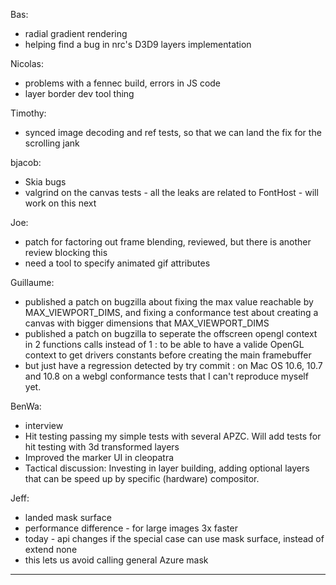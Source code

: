 Bas:
* radial gradient rendering
* helping find a bug in nrc's D3D9 layers implementation

Nicolas:
* problems with a fennec build, errors in JS code
* layer border dev tool thing

Timothy:
* synced image decoding and ref tests, so that we can land the fix for the scrolling jank

bjacob:
* Skia bugs
* valgrind on the canvas tests - all the leaks are related to FontHost - will work on this next

Joe:
* patch for factoring out frame blending, reviewed, but there is another review blocking this
* need a tool to specify animated gif attributes

Guillaume:
* published a patch on bugzilla about fixing the max value reachable by MAX_VIEWPORT_DIMS, and fixing a conformance test about creating a canvas with bigger dimensions that MAX_VIEWPORT_DIMS
* published a patch on bugzilla to seperate the offscreen opengl context in 2 functions calls instead of 1 : to be able to have a valide OpenGL context to get drivers constants before creating the main framebuffer
* but just have a regression detected by try commit : on Mac OS 10.6, 10.7 and 10.8  on a webgl conformance tests that I can't reproduce myself yet.

BenWa:
* interview
* Hit testing passing my simple tests with several APZC. Will add tests for hit testing with 3d transformed layers
* Improved the marker UI in cleopatra
* Tactical discussion: Investing in layer building, adding optional layers that can be speed up by specific (hardware) compositor.

Jeff:
* landed mask surface
* performance difference - for large images 3x faster
* today - api changes if the special case can use mask surface, instead of extend none
* this lets us avoid calling general Azure mask

________________



